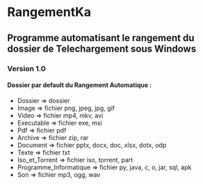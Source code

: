 # RangementKa

## Programme automatisant le rangement du dossier de Telechargement sous Windows

### Version **1.0**
#### Dossier par default du Rangement Automatique :
 - Dossier => dossier
 - Image => fichier png, jpeg, jpg, gif
 - Video => fichier mp4, mkv, avi
 - Executable => fichier exe, msi
 - Pdf => fichier pdf
 - Archive => fichier zip, rar
 - Document => fichier pptx, docx, doc, xlsx, dotx, odp
 - Texte => fichier txt
 - Iso_et_Torrent => fichier iso, torrent, part
 - Programme_Informatique => fichier py, java, c, o, jar, sql, apk
 - Son => fichier mp3, ogg, wav